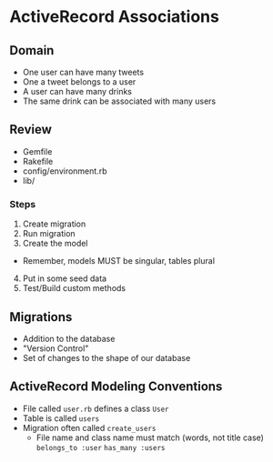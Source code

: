 # ActiveRecord Associations


## Domain
- One user can have many tweets
- One a tweet belongs to a user
- A user can have many drinks
- The same drink can be associated with many users


## Review
- Gemfile
- Rakefile
- config/environment.rb
- lib/

### Steps
1. Create migration
2. Run migration
3. Create the model
  * Remember, models MUST be singular, tables plural
4. Put in some seed data  
5. Test/Build custom methods

## Migrations
- Addition to the database
- "Version Control"
- Set of changes to the shape of our database

## ActiveRecord Modeling Conventions
- File called `user.rb` defines a class `User`
- Table is called `users`
- Migration often called `create_users`
  - File name and class name must match (words, not title case)
`belongs_to :user`
`has_many :users`
